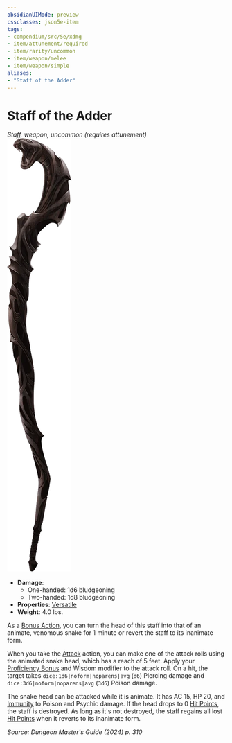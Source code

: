 ```yaml
---
obsidianUIMode: preview
cssclasses: json5e-item
tags:
- compendium/src/5e/xdmg
- item/attunement/required
- item/rarity/uncommon
- item/weapon/melee
- item/weapon/simple
aliases: 
- "Staff of the Adder"
---
```

# Staff of the Adder
*Staff, weapon, uncommon (requires attunement)*  
![](/3-Mechanics/CLI/items/img/staff-of-the-adder.webp#right)

- **Damage**:
  - One-handed: 1d6 bludgeoning
  - Two-handed: 1d8 bludgeoning
- **Properties**: [Versatile](item-properties.md#Versatile)
- **Weight**: 4.0 lbs.

As a [Bonus Action](/3-Mechanics/CLI/variant-rules/bonus-action-xphb.md), you can turn the head of this staff into that of an animate, venomous snake for 1 minute or revert the staff to its inanimate form.

When you take the [Attack](actions.md#Attack) action, you can make one of the attack rolls using the animated snake head, which has a reach of 5 feet. Apply your [Proficiency Bonus](/3-Mechanics/CLI/variant-rules/proficiency-xphb.md) and Wisdom modifier to the attack roll. On a hit, the target takes `dice:1d6|noform|noparens|avg` (`d6`) Piercing damage and `dice:3d6|noform|noparens|avg` (`3d6`) Poison damage.

The snake head can be attacked while it is animate. It has AC 15, HP 20, and [Immunity](/3-Mechanics/CLI/variant-rules/immunity-xphb.md) to Poison and Psychic damage. If the head drops to 0 [Hit Points](/3-Mechanics/CLI/variant-rules/hit-points-xphb.md), the staff is destroyed. As long as it's not destroyed, the staff regains all lost [Hit Points](/3-Mechanics/CLI/variant-rules/hit-points-xphb.md) when it reverts to its inanimate form.

*Source: Dungeon Master's Guide (2024) p. 310*